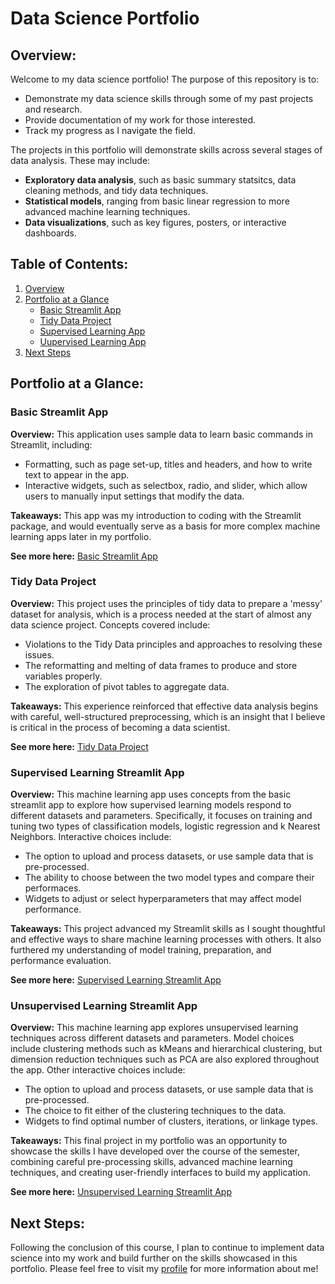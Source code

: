 # Data Science Portfolio

## Overview:
Welcome to my data science portfolio! The purpose of this repository is to:
- Demonstrate my data science skills through some of my past projects and research.
- Provide documentation of my work for those interested.
- Track my progress as I navigate the field.

The projects in this portfolio will demonstrate skills across several stages of data analysis. These may include:
- **Exploratory data analysis**, such as basic summary statsitcs, data cleaning methods, and tidy data techniques.
- **Statistical models**, ranging from basic linear regression to more advanced machine learning techniques.
- **Data visualizations**, such as key figures, posters, or interactive dashboards.

## Table of Contents:
1. [Overview](#overview)
2. [Portfolio at a Glance](#portfolio-at-a-glance)   
   - [Basic Streamlit App](#basic-streamlit-app)
   - [Tidy Data Project](#tidy-data-project)
   - [Supervised Learning App](#supervised-learning-streamlit-app)
   - [Uupervised Learning App](#unsupervised-learning-streamlit-app)
3. [Next Steps](#next-steps)
   
## Portfolio at a Glance:

### Basic Streamlit App
**Overview:** This application uses sample data to learn basic commands in Streamlit, including:
- Formatting, such as page set-up, titles and headers, and how to write text to appear in the app.
- Interactive widgets, such as selectbox, radio, and slider, which allow users to manually input settings that modify the data.

**Takeaways:** This app was my introduction to coding with the Streamlit package, and would eventually serve as a basis for more complex machine learning apps later in my portfolio.

**See more here:** [Basic Streamlit App](https://github.com/llatimer031/Latimer-Data-Science-Portfolio/tree/main/basic-streamlit-app)

### Tidy Data Project
**Overview:** This project uses the principles of tidy data to prepare a 'messy' dataset for analysis, which is a process needed at the start of almost any data science project. Concepts covered include:
- Violations to the Tidy Data principles and approaches to resolving these issues.
- The reformatting and melting of data frames to produce and store variables properly.
- The exploration of pivot tables to aggregate data.

**Takeaways:** This experience reinforced that effective data analysis begins with careful, well-structured preprocessing, which is an insight that I believe is critical in the process of becoming a data scientist.
  
**See more here:** [Tidy Data Project](https://github.com/llatimer031/Latimer-Data-Science-Portfolio/tree/main/TidyData-Project)
  
### Supervised Learning Streamlit App
**Overview:** This machine learning app uses concepts from the basic streamlit app to explore how supervised learning models respond to different datasets and parameters. Specifically, it focuses on training and tuning two types of classification models, logistic regression and k Nearest Neighbors. Interactive choices include:
- The option to upload and process datasets, or use sample data that is pre-processed.
- The ability to choose between the two model types and compare their performaces.
- Widgets to adjust or select hyperparameters that may affect model performance.

**Takeaways:** This project advanced my Streamlit skills as I sought thoughtful and effective ways to share machine learning processes with others. It also furthered my understanding of model training, preparation, and performance evaluation.

**See more here:** [Supervised Learning Streamlit App](https://github.com/llatimer031/Latimer-Data-Science-Portfolio/tree/main/MLStreamlitApp)

### Unsupervised Learning Streamlit App
**Overview:** This machine learning app explores unsupervised learning techniques across different datasets and parameters. Model choices include clustering methods such as kMeans and hierarchical clustering, but dimension reduction techniques such as PCA are also explored throughout the app. Other interactive choices include:
- The option to upload and process datasets, or use sample data that is pre-processed.
- The choice to fit either of the clustering techniques to the data.
- Widgets to find optimal number of clusters, iterations, or linkage types.

**Takeaways:** This final project in my portfolio was an opportunity to showcase the skills I have developed over the course of the semester, combining careful pre-processing skills, advanced machine learning techniques, and creating user-friendly interfaces to build my application. 

**See more here:** [Unsupervised Learning Streamlit App](https://github.com/llatimer031/Latimer-Data-Science-Portfolio/tree/main/MLUnsupervisedApp)
    
## Next Steps:
Following the conclusion of this course, I plan to continue to implement data science into my work and build further on the skills showcased in this portfolio. 
Please feel free to visit my [profile](https://github.com/llatimer031) for more information about me!
